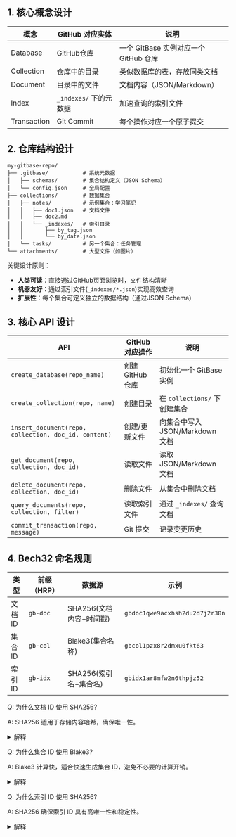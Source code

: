 ## 1. 核心概念设计
  
| 概念 | GitHub 对应实体 | 说明 |
|-----|----------------|-----|
| Database | GitHub仓库 | 一个 GitBase 实例对应一个 GitHub 仓库 |
| Collection | 仓库中的目录 | 类似数据库的表，存放同类文档 |
| Document | 目录中的文件 | 文档内容（JSON/Markdown）|
| Index | `_indexes/` 下的元数据 | 加速查询的索引文件 |
| Transaction | Git Commit | 每个操作对应一个原子提交 |

## 2. 仓库结构设计

```
my-gitbase-repo/
├── .gitbase/           # 系统元数据
│   ├── schemas/        # 集合结构定义（JSON Schema）
│   └── config.json     # 全局配置
├── collections/        # 数据集合
│   ├── notes/          # 示例集合：学习笔记
│   │   ├── doc1.json   # 文档文件
│   │   ├── doc2.md
│   │   └── _indexes/   # 索引目录
│   │       ├── by_tag.json
│   │       └── by_date.json
│   └── tasks/          # 另一个集合：任务管理
└── attachments/        # 大型文件（如图片）
```

关键设计原则：

- **人类可读**：直接通过GitHub页面浏览时，文件结构清晰
- **机器友好**：通过索引文件(`_indexes/*.json`)实现高效查询
- **扩展性**：每个集合可定义独立的数据结构（通过JSON Schema）

## 3. 核心 API 设计

| API | GitHub 对应操作 | 说明 |
|--|--|--|
| `create_database(repo_name)` | 创建 GitHub 仓库 | 初始化一个 GitBase 实例 |
| `create_collection(repo, name)` | 创建目录 | 在 `collections/` 下创建集合 |
| `insert_document(repo, collection, doc_id, content)` | 创建/更新文件 | 向集合中写入 JSON/Markdown 文档 |
| `get_document(repo, collection, doc_id)` | 读取文件 | 读取 JSON/Markdown 文档 |
| `delete_document(repo, collection, doc_id)` | 删除文件 | 从集合中删除文档 |
| `query_documents(repo, collection, filter)` | 读取索引文件 | 通过 `_indexes/` 查询文档 |
| `commit_transaction(repo, message)` | Git 提交 | 记录变更历史 |

## 4. Bech32 命名规则

| 类型 | 前缀（HRP）| 数据源 | 示例 |
|--|--|--|--|
| 文档 ID | `gb-doc` | SHA256(文档内容+时间戳) | `gbdoc1qwe9acxhsh2du2d7j2r30n` |
| 集合 ID | `gb-col` | Blake3(集合名称) | `gbcol1pzx8r2dmxu0fkt63` |
| 索引 ID | `gb-idx` | SHA256(索引名+集合名) | `gbidx1ar8mfw2n6thpjz52` |

Q: 为什么文档 ID 使用 SHA256?

A: SHA256 适用于存储内容哈希，确保唯一性。

<details>
<summary>解释</summary>
由于文档内容通常较大（JSON/Markdown），我们希望使用密码学安全的哈希，避免哈希碰撞（即不同内容得到相同 ID）。SHA256 经过多年验证，碰撞几率极低，适合唯一标识文档。
</details>

Q: 为什么集合 ID 使用 Blake3?

A: Blake3 计算快，适合快速生成集合 ID，避免不必要的计算开销。

<details>
<summary>解释</summary>
集合名称通常很短（如 "notes"、"tasks"），计算复杂度低，SHA256 的安全性对集合 ID 没有那么重要。Blake3 比 SHA256 快 5-10 倍，适合短字符串哈希。
</details>

Q: 为什么索引 ID 使用 SHA256?

A: SHA256 确保索引 ID 具有高唯一性和稳定性。

<details>
<summary>解释</summary>
索引依赖于多个文档，而 SHA256 保证了索引的唯一性和稳定性。避免索引名相同但作用不同时产生碰撞。
</details>
